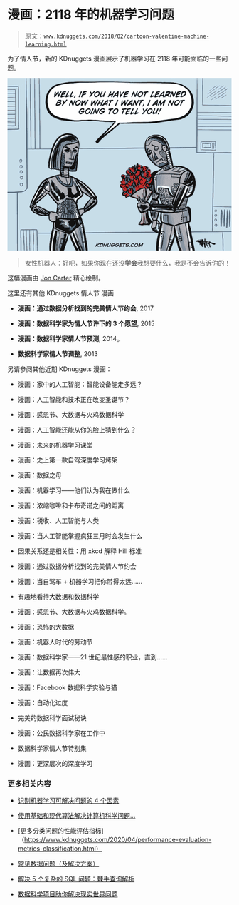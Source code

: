 # 漫画：2118 年的机器学习问题

> 原文：[`www.kdnuggets.com/2018/02/cartoon-valentine-machine-learning.html`](https://www.kdnuggets.com/2018/02/cartoon-valentine-machine-learning.html)

为了情人节，新的 KDnuggets 漫画展示了机器学习在 2118 年可能面临的一些问题。

![漫画：情人节还是 2118 年的机器学习问题](img/aee031609ef70d0dda02c8bd83fa9ce2.png)

> 女性机器人：好吧，如果你现在还没**学会**我想要什么，我是不会告诉你的！

这幅漫画由 [Jon Carter](http://www.cartertoons.com) 精心绘制。

这里还有其他 KDnuggets 情人节 漫画

+   **漫画：通过数据分析找到的完美情人节约会**, 2017

+   **漫画：数据科学家为情人节许下的 3 个愿望**, 2015

+   **漫画：数据科学家情人节预测**, 2014。

+   **数据科学家情人节调整**, 2013

另请参阅其他近期 KDnuggets 漫画：

+   漫画：家中的人工智能：智能设备能走多远？

+   漫画：人工智能和技术正在改变圣诞节？

+   漫画：感恩节、大数据与火鸡数据科学

+   漫画：人工智能还能从你的脸上猜到什么？

+   漫画：未来的机器学习课堂

+   漫画：史上第一款自驾深度学习烤架

+   漫画：数据之母

+   漫画：机器学习——他们认为我在做什么

+   漫画：浓缩咖啡和卡布奇诺之间的距离

+   漫画：税收、人工智能与人类

+   漫画：当人工智能掌握疯狂三月时会发生什么

+   因果关系还是相关性：用 xkcd 解释 Hill 标准

+   漫画：通过数据分析找到的完美情人节约会

+   漫画：当自驾车 + 机器学习把你带得太远……

+   有趣地看待大数据和数据科学

+   漫画：感恩节、大数据与火鸡数据科学。

+   漫画：恐怖的大数据

+   漫画：机器人时代的劳动节

+   漫画：数据科学家——21 世纪最性感的职业，直到……

+   漫画：让数据再次伟大

+   漫画：Facebook 数据科学实验与猫

+   漫画：自动化过度

+   完美的数据科学面试秘诀

+   漫画：公民数据科学家在工作中

+   数据科学家情人节特别集

+   漫画：更深层次的深度学习

### 更多相关内容

+   [识别机器学习可解决问题的 4 个因素](https://www.kdnuggets.com/2022/04/4-factors-identify-machine-learning-solvable-problems.html)

+   [使用基础和现代算法解决计算机科学问题…](https://www.kdnuggets.com/2023/11/packt-tackle-computer-science-problems-fundamental-modern-algorithms-machine-learning)

+   [更多分类问题的性能评估指标]（https://www.kdnuggets.com/2020/04/performance-evaluation-metrics-classification.html）

+   [常见数据问题（及解决方案）](https://www.kdnuggets.com/2022/02/common-data-problems-solutions.html)

+   [解决 5 个复杂的 SQL 问题：棘手查询解析](https://www.kdnuggets.com/2022/07/5-hardest-things-sql.html)

+   [数据科学项目助你解决现实世界问题](https://www.kdnuggets.com/2022/11/data-science-projects-help-solve-real-world-problems.html)
